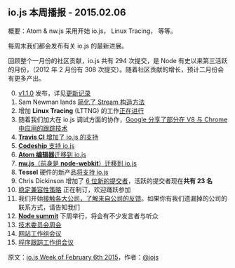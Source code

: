 ## io.js 本周播报 - 2015.02.06

概要：Atom & nw.js 采用开始 io.js， Linux Tracing， 等等。

每周末我们都会发布有关 io.js 的最新进展。

回顾整个一月份的社区贡献，io.js 共有 294 次提交，是 Node 有史以来第三活跃的月份，（2012 年 2 月份有 308 次提交）。随着社区贡献的增长，预计二月份会有更多产出。

0. [v1.1.0](https://iojs.org/dist/v1.1.0/) 发布，详见[更新记录](https://github.com/iojs/io.js/blob/v1.x/CHANGELOG.md#2015-02-03-version-110-chrisdickinson)
0. Sam Newman lands [简化了 Stream 构造方法](https://github.com/iojs/io.js/commit/50daee7243a3f987e1a28d93c43f913471d6885a)
0. 增加 **Linux Tracing** (LTTNG) 的工作[正在进行](https://github.com/iojs/io.js/pull/702)
0. 随着我们加大在 io.js 调试方面的协作，[Google 分享了部分在 V8 与 Chrome 中应用的跟踪技术](https://github.com/iojs/io.js/issues/671#issuecomment-73191538)
0. [**Travis CI** 增加了 io.js 的支持](http://docs.travis-ci.com/user/build-environment-updates/2015-02-03/)
0. [**Codeship** 支持 io.js](https://codeship.com/documentation/languages/nodejs/#iojs)
0. [**Atom 编辑器**迁移到 io.js](https://github.com/atom/atom/releases/tag/v0.177.0)
0. [**nw.js**（前身是 **node-webkit**）迁移到 io.js](https://github.com/nwjs/nw.js/issues/2742)
0. **Tessel** 硬件的新产品[将支持 io.js](http://blog.technical.io/post/110115579867/upcoming-hardware-from-technical-machine)
0. Chris Dickinson 增加了 [6 位新的提交者](https://github.com/iojs/io.js/issues/680#issuecomment-73089691)，活跃的提交者现在**共有 23 名**
0. [稳定兼容性策略](https://github.com/iojs/io.js/issues/725) 正在制订，欢迎踊跃参加
0. 我们开始[接触各大公司，了解来自公司的反馈](https://github.com/iojs/roadmap/issues/13)。如果你有我们遗漏掉的公司的联系方式，请告知我们
0. [**Node summit**](http://nodesummit.com/) 下周举行，将会有不少发言者与听众
0. [技术委员会周会](https://www.youtube.com/watch?v=IhXa2FmtBI4)
0. [网站工作组会议](https://www.youtube.com/watch?v=SBJaXUA0lSY)
0. [程序跟踪工作组会议](https://www.youtube.com/watch?v=Oar2yB5SPtA)

原文：[io.js Week of February 6th 2015](https://medium.com/node-js-javascript/io-js-week-of-february-6th-2015-e185388549a4)，作者：[@iojs](https://medium.com/@iojs)
